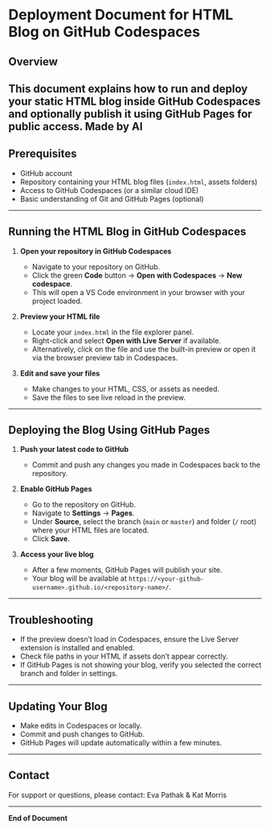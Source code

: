 # Deployment Document for HTML Blog on GitHub Codespaces

## Overview  
This document explains how to run and deploy your static HTML blog inside GitHub Codespaces and optionally publish it using GitHub Pages for public access.
Made by AI
---

## Prerequisites  
- GitHub account  
- Repository containing your HTML blog files (`index.html`, assets folders)  
- Access to GitHub Codespaces (or a similar cloud IDE)  
- Basic understanding of Git and GitHub Pages (optional)  

---

## Running the HTML Blog in GitHub Codespaces

1. **Open your repository in GitHub Codespaces**  
   - Navigate to your repository on GitHub.  
   - Click the green **Code** button → **Open with Codespaces** → **New codespace**.  
   - This will open a VS Code environment in your browser with your project loaded.

2. **Preview your HTML file**  
   - Locate your `index.html` in the file explorer panel.  
   - Right-click and select **Open with Live Server** if available.  
   - Alternatively, click on the file and use the built-in preview or open it via the browser preview tab in Codespaces.

3. **Edit and save your files**  
   - Make changes to your HTML, CSS, or assets as needed.  
   - Save the files to see live reload in the preview.

---

## Deploying the Blog Using GitHub Pages

1. **Push your latest code to GitHub**  
   - Commit and push any changes you made in Codespaces back to the repository.

2. **Enable GitHub Pages**  
   - Go to the repository on GitHub.  
   - Navigate to **Settings** → **Pages**.  
   - Under **Source**, select the branch (`main` or `master`) and folder (`/` root) where your HTML files are located.  
   - Click **Save**.

3. **Access your live blog**  
   - After a few moments, GitHub Pages will publish your site.  
   - Your blog will be available at `https://<your-github-username>.github.io/<repository-name>/`.

---

## Troubleshooting

- If the preview doesn’t load in Codespaces, ensure the Live Server extension is installed and enabled.  
- Check file paths in your HTML if assets don’t appear correctly.  
- If GitHub Pages is not showing your blog, verify you selected the correct branch and folder in settings.

---

## Updating Your Blog

- Make edits in Codespaces or locally.  
- Commit and push changes to GitHub.  
- GitHub Pages will update automatically within a few minutes.

---

## Contact

For support or questions, please contact: Eva Pathak & Kat Morris

---

**End of Document**

